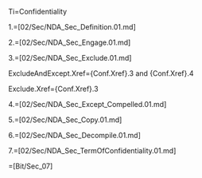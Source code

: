 Ti=Confidentiality

1.=[02/Sec/NDA_Sec_Definition.01.md]

2.=[02/Sec/NDA_Sec_Engage.01.md]

3.=[02/Sec/NDA_Sec_Exclude.01.md]

ExcludeAndExcept.Xref={Conf.Xref}.3 and {Conf.Xref}.4

Exclude.Xref={Conf.Xref}.3

4.=[02/Sec/NDA_Sec_Except_Compelled.01.md]

5.=[02/Sec/NDA_Sec_Copy.01.md]

6.=[02/Sec/NDA_Sec_Decompile.01.md]

7.=[02/Sec/NDA_Sec_TermOfConfidentiality.01.md]

=[Bit/Sec_07]